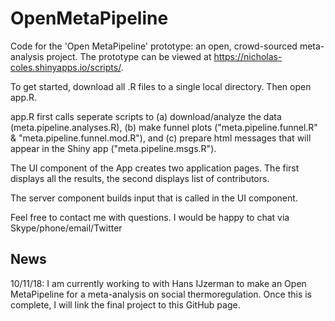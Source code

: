 # OpenMetaPipeline
Code for the 'Open MetaPipeline' prototype: an open, crowd-sourced meta-analysis project. The prototype can be viewed at https://nicholas-coles.shinyapps.io/scripts/.

To get started, download all .R files to a single local directory. Then open app.R.

app.R first calls seperate scripts to (a) download/analyze the data (meta.pipeline.analyses.R), (b) make funnel plots ("meta.pipeline.funnel.R" & "meta.pipeline.funnel.mod.R"), and (c) prepare html messages that will appear in the Shiny app ("meta.pipeline.msgs.R").

The UI component of the App creates two application pages. The first displays all the results, the second displays list of contributors.

The server component builds input that is called in the UI component.

Feel free to contact me with questions. I would be happy to chat via Skype/phone/email/Twitter

## News
10/11/18: I am currently working to with Hans IJzerman to make an Open MetaPipeline for a meta-analysis on social thermoregulation. Once this is complete, I will link the final project to this GitHub page. 
